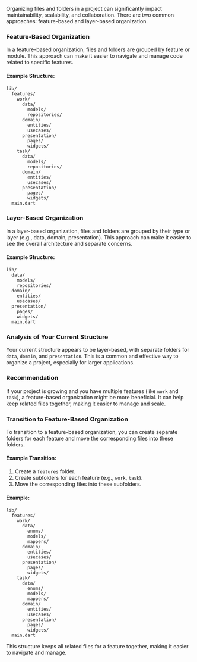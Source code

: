 Organizing files and folders in a project can significantly impact maintainability, scalability, and collaboration. There are two common approaches: feature-based and layer-based organization.

### Feature-Based Organization
In a feature-based organization, files and folders are grouped by feature or module. This approach can make it easier to navigate and manage code related to specific features.

#### Example Structure:
```
lib/
  features/
    work/
      data/
        models/
        repositories/
      domain/
        entities/
        usecases/
      presentation/
        pages/
        widgets/
    task/
      data/
        models/
        repositories/
      domain/
        entities/
        usecases/
      presentation/
        pages/
        widgets/
  main.dart
```

### Layer-Based Organization
In a layer-based organization, files and folders are grouped by their type or layer (e.g., data, domain, presentation). This approach can make it easier to see the overall architecture and separate concerns.

#### Example Structure:
```
lib/
  data/
    models/
    repositories/
  domain/
    entities/
    usecases/
  presentation/
    pages/
    widgets/
  main.dart
```

### Analysis of Your Current Structure
Your current structure appears to be layer-based, with separate folders for `data`, `domain`, and `presentation`. This is a common and effective way to organize a project, especially for larger applications.

### Recommendation
If your project is growing and you have multiple features (like `work` and `task`), a feature-based organization might be more beneficial. It can help keep related files together, making it easier to manage and scale.

### Transition to Feature-Based Organization
To transition to a feature-based organization, you can create separate folders for each feature and move the corresponding files into these folders.

#### Example Transition:
1. Create a `features` folder.
2. Create subfolders for each feature (e.g., `work`, `task`).
3. Move the corresponding files into these subfolders.

#### Example:
```
lib/
  features/
    work/
      data/
        enums/
        models/
        mappers/
      domain/
        entities/
        usecases/
      presentation/
        pages/
        widgets/
    task/
      data/
        enums/
        models/
        mappers/
      domain/
        entities/
        usecases/
      presentation/
        pages/
        widgets/
  main.dart
```

This structure keeps all related files for a feature together, making it easier to navigate and manage.